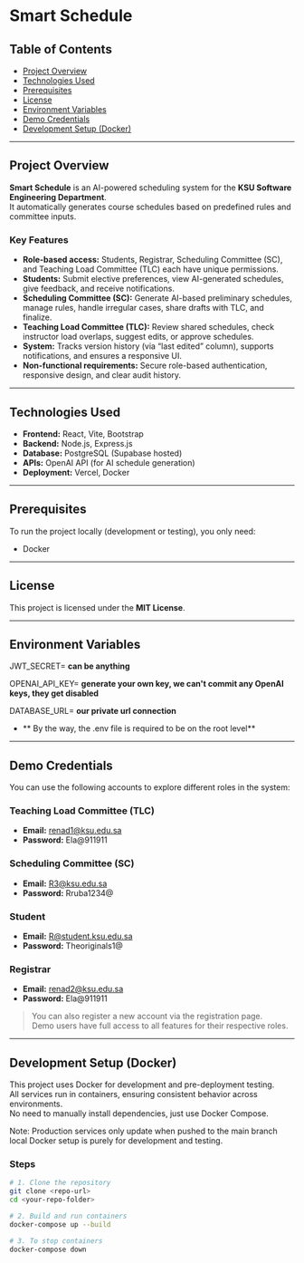 # Smart Schedule

## Table of Contents
- [Project Overview](#project-overview)
- [Technologies Used](#technologies-used)
- [Prerequisites](#prerequisites)
- [License](#license)
- [Environment Variables](#environment-variables)
- [Demo Credentials](#demo-credentials)
- [Development Setup (Docker)](#development-setup-docker)



---

## Project Overview

**Smart Schedule** is an AI-powered scheduling system for the **KSU Software Engineering Department**.  
It automatically generates course schedules based on predefined rules and committee inputs.

### Key Features
- **Role-based access:** Students, Registrar, Scheduling Committee (SC), and Teaching Load Committee (TLC) each have unique permissions.  
- **Students:** Submit elective preferences, view AI-generated schedules, give feedback, and receive notifications.  
- **Scheduling Committee (SC):** Generate AI-based preliminary schedules, manage rules, handle irregular cases, share drafts with TLC, and finalize.  
- **Teaching Load Committee (TLC):** Review shared schedules, check instructor load overlaps, suggest edits, or approve schedules.  
- **System:** Tracks version history (via “last edited” column), supports notifications, and ensures a responsive UI.  
- **Non-functional requirements:** Secure role-based authentication, responsive design, and clear audit history.

---

## Technologies Used
- **Frontend:** React, Vite, Bootstrap  
- **Backend:** Node.js, Express.js  
- **Database:** PostgreSQL (Supabase hosted)  
- **APIs:** OpenAI API (for AI schedule generation)  
- **Deployment:** Vercel, Docker 

---

## Prerequisites

To run the project locally (development or testing), you only need:

- Docker


---

## License

This project is licensed under the **MIT License**.

---


## Environment Variables

JWT_SECRET= **can be anything**


OPENAI_API_KEY= **generate your own key, we can't commit any OpenAI keys, they get disabled**


DATABASE_URL= **our private url connection**

- ** By the way, the .env file is required to be on the root level**
---

## Demo Credentials

You can use the following accounts to explore different roles in the system:

### Teaching Load Committee (TLC)
- **Email:** renad1@ksu.edu.sa  
- **Password:** Ela@911911  

### Scheduling Committee (SC)
- **Email:** R3@ksu.edu.sa  
- **Password:** Rruba1234@  

### Student
- **Email:** R@student.ksu.edu.sa  
- **Password:** Theoriginals1@  

### Registrar
- **Email:** renad2@ksu.edu.sa  
- **Password:** Ela@911911  

> You can also register a new account via the registration page.  
> Demo users have full access to all features for their respective roles.
> 
---

## Development Setup (Docker)

This project uses Docker for development and pre-deployment testing.  
All services run in containers, ensuring consistent behavior across environments.  
No need to manually install dependencies, just use Docker Compose.

Note: Production services only update when pushed to the main branch
local Docker setup is purely for development and testing.

### Steps

```bash
# 1. Clone the repository
git clone <repo-url>
cd <your-repo-folder>

# 2. Build and run containers
docker-compose up --build

# 3. To stop containers
docker-compose down
